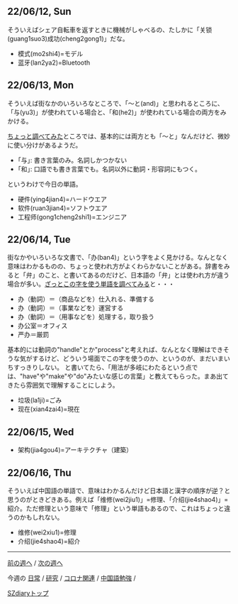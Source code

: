 ## 22/06/12, Sun

そういえばシェア自転車を返すときに機械がしゃべるの、たしかに「关锁(guang1suo3)成功(cheng2gong1)」だな。

- 模式(mo2shi4)=モデル
- 蓝牙(lan2ya2)=Bluetooth


## 22/06/13, Mon

そういえば街なかのいろいろなところで、「〜と(and)」と思われるところに、「与(yu3)」が使われている場合と、「和(he2)」が使われている場合の両方をみかける。

[ちょっと調べてみた](http://www.mobile-chinese.com/blog/?p=109)ところでは、基本的には両方とも「〜と」なんだけど、微妙に使い分けがあるようだ。

- ｢与｣: 書き言葉のみ。名詞しかつかない
- ｢和｣: 口語でも書き言葉でも。名詞以外に動詞・形容詞にもつく。

というわけで今日の単語。

- 硬件(ying4jian4)=ハードウエア
- 软件(ruan3jian4)=ソフトウエア
- 工程师(gong1cheng2shi1)=エンジニア


## 22/06/14, Tue

街なかやいろいろな文書で、「办(ban4)」という字をよく見かける。なんとなく意味はわかるものの、ちょっと使われ方がよくわらかないことがある。辞書をみると「弁」のこと、と書いてあるのだけど、日本語の「弁」とは使われ方が違う場合が多い。[ざっとこの字を使う単語を調べてみる](https://cjjc.weblio.jp/content/%E5%8A%9E)と・・・

- 办（動詞）＝（商品などを）仕入れる、準備する
- 办（動詞）＝（事業などを）運営する
- 办（動詞）＝（用事などを）処理する，取り扱う
- 办公室＝オフィス
- 严办＝厳罰

基本的には動詞の"handle"とか"process"と考えれば、なんとなく理解はできそうな気がするけど、どういう場面でこの字を使うのか、というのが、まだいまいちすっきりしない。
と書いてたら、「用法が多岐にわたるという点では、"have"や"make"や"do"みたいな感じの言葉」と教えてもらった。まあ出てきたら雰囲気で理解することにしよう。

- 垃圾(la1ji)=ごみ
- 现在(xian4zai4)=現在


## 22/06/15, Wed

- 架构(jia4gou4)=アーキテクチャ（建築）


## 22/06/16, Thu

そういえば中国語の単語で、意味はわかるんだけど日本語と漢字の順序が逆？と思うのがときどきある。例えば「维修(wei2jiu1)」=修理、「介绍(jie4shao4)」=紹介。ただ修理という意味で「修理」という単語もあるので、これはちょっと違うのかもしれない。

- 维修(wei2xiu1)=修理
- 介绍(jie4shao4)=紹介


***

[前の週へ](2206-1.md) /
[次の週へ](2206-3.md)

今週の
[日常](../diary/2206-2.md) /
[研究](../research/2206-2.md) /
[コロナ関連](../covid19/2206-2.md) / 
[中国語勉強](../chinese/2206-2.md) / 

[SZdiaryトップ](../../README.md)

